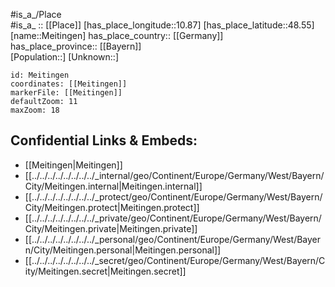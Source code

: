 ﻿---
location: [48.55,10.87] 
mapzoom: [7,12] 
mapmarker: city 
type: City
tags:
- geo/City


SpocWebEntityId: 32387
isDeleted: false
confidential: public

---
#is_a_/Place  
#is_a_ :: [[Place]] 
[has_place_longitude::10.87] 
[has_place_latitude::48.55] 
[name::Meitingen] 
has_place_country:: [[Germany]]  
has_place_province:: [[Bayern]]  
[Population::] 
[Unknown::] 


```leaflet
id: Meitingen
coordinates: [[Meitingen]] 
markerFile: [[Meitingen]] 
defaultZoom: 11 
maxZoom: 18
```


## Confidential Links & Embeds: 
- [[Meitingen|Meitingen]]  
- [[../../../../../../../../_internal/geo/Continent/Europe/Germany/West/Bayern/City/Meitingen.internal|Meitingen.internal]] 
- [[../../../../../../../../_protect/geo/Continent/Europe/Germany/West/Bayern/City/Meitingen.protect|Meitingen.protect]] 
- [[../../../../../../../../_private/geo/Continent/Europe/Germany/West/Bayern/City/Meitingen.private|Meitingen.private]] 
- [[../../../../../../../../_personal/geo/Continent/Europe/Germany/West/Bayern/City/Meitingen.personal|Meitingen.personal]] 
- [[../../../../../../../../_secret/geo/Continent/Europe/Germany/West/Bayern/City/Meitingen.secret|Meitingen.secret]] 
